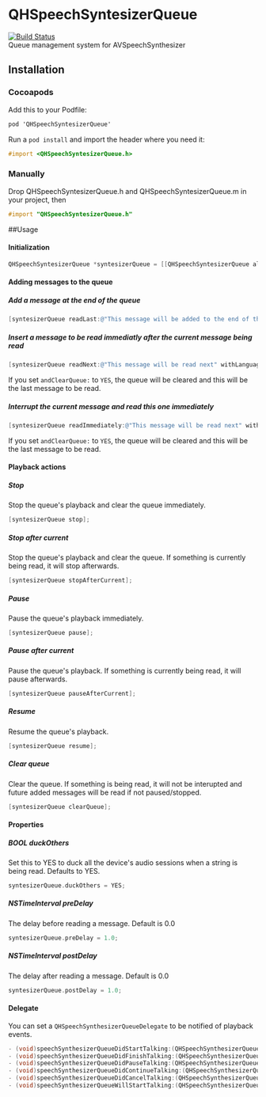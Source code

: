 # QHSpeechSyntesizerQueue
[![Build Status](https://travis-ci.org/quentinhayot/QHSpeechSynthesizerQueue.svg?branch=1.1.0)](https://travis-ci.org/quentinhayot/QHSpeechSynthesizerQueue)  
Queue management system for AVSpeechSynthesizer

## Installation
### Cocoapods
Add this to your Podfile:  
```objective-c
pod 'QHSpeechSyntesizerQueue'
```
Run a `pod install` and import the header where you need it:  
```objective-c
#import <QHSpeechSyntesizerQueue.h>
```
### Manually
Drop QHSpeechSyntesizerQueue.h and QHSpeechSyntesizerQueue.m in your project, then  
```objective-c
#import "QHSpeechSyntesizerQueue.h"
```

##Usage
#### Initialization
```objective-c
QHSpeechSyntesizerQueue *syntesizerQueue = [[QHSpeechSyntesizerQueue alloc] init];
```
#### Adding messages to the queue
##### Add a message at the end of the queue
```objective-c
[syntesizerQueue readLast:@"This message will be added to the end of the queue" withLanguage:@"en_US" andRate:@"0.2"];
```
##### Insert a message to be read immediatly after the current message being read
```objective-c
[syntesizerQueue readNext:@"This message will be read next" withLanguage:@"en_US" andRate:@"0.2" andClearQueue:NO];
```
If you set `andClearQueue:` to `YES`, the queue will be cleared and this will be the last message to be read.
##### Interrupt the current message and read this one immediately
```objective-c
[syntesizerQueue readImmediately:@"This message will be read next" withLanguage:@"en_US" andRate:@"0.2" andClearQueue:NO];
```
If you set `andClearQueue:` to `YES`, the queue will be cleared and this will be the last message to be read.

#### Playback actions
##### Stop
Stop the queue's playback and clear the queue immediately.
```objective-c
[syntesizerQueue stop];
```
##### Stop after current
Stop the queue's playback and clear the queue. If something is currently being read, it will stop afterwards.
```objective-c
[syntesizerQueue stopAfterCurrent];
```
##### Pause
Pause the queue's playback immediately.
```objective-c
[syntesizerQueue pause];
```
##### Pause after current
Pause the queue's playback. If something is currently being read, it will pause afterwards.
```objective-c
[syntesizerQueue pauseAfterCurrent];
```
##### Resume
Resume the queue's playback.
```objective-c
[syntesizerQueue resume];
```
##### Clear queue
Clear the queue. If something is being read, it will not be interupted and future added messages will be read if not paused/stopped.
```objective-c
[syntesizerQueue clearQueue];
```

#### Properties
##### BOOL duckOthers
Set this to YES to duck all the device's audio sessions when a string is being read. Defaults to YES.
```objective-c
syntesizerQueue.duckOthers = YES;
```
##### NSTimeInterval preDelay
The delay before reading a message. Default is 0.0
```objective-c
syntesizerQueue.preDelay = 1.0;
```
##### NSTimeInterval postDelay
The delay after reading a message. Default is 0.0
```objective-c
syntesizerQueue.postDelay = 1.0;
```

#### Delegate
You can set a `QHSpeechSynthesizerQueueDelegate` to be notified of playback events.
```objective-c
- (void)speechSynthesizerQueueDidStartTalking:(QHSpeechSynthesizerQueue *)queue;
- (void)speechSynthesizerQueueDidFinishTalking:(QHSpeechSynthesizerQueue *)queue;
- (void)speechSynthesizerQueueDidPauseTalking:(QHSpeechSynthesizerQueue *)queue;
- (void)speechSynthesizerQueueDidContinueTalking:(QHSpeechSynthesizerQueue *)queue;
- (void)speechSynthesizerQueueDidCancelTalking:(QHSpeechSynthesizerQueue *)queue;
- (void)speechSynthesizerQueueWillStartTalking:(QHSpeechSynthesizerQueue *)queue;
```
